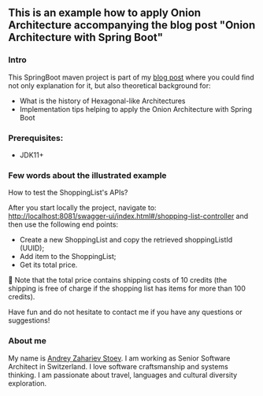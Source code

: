## This is an example how to apply Onion Architecture accompanying the blog post "Onion Architecture with Spring Boot"

### Intro
This SpringBoot maven project is part of my [blog post](https://blog.mimacom.com/onion-architecture-spring-boot/) where you could find not only explanation for it, but also theoretical background for:
- What is the history of Hexagonal-like Architectures
- Implementation tips helping to apply the Onion Architecture with Spring Boot

### Prerequisites:
- JDK11+

### Few words about the illustrated example

How to test the ShoppingList's APIs?

After you start locally the project, navigate to: [http://localhost:8081/swagger-ui/index.html#/shopping-list-controller](http://localhost:8081/swagger-ui/index.html#/shopping-list-controller) and then use the following end points:
- Create a new ShoppingList and copy the retrieved shoppingListId (UUID);
- Add item to the ShoppingList;
- Get its total price.

🔔 Note that the total price contains shipping costs of 10 credits (the shipping is free of charge if the shopping list has items for more than 100 credits).

Have fun and do not hesitate to contact me if you have any questions or suggestions!

### About me
My name is [Andrey Zahariev Stoev](https://www.linkedin.com/in/andistoev). 
I am working as Senior Software Architect in Switzerland.
I love software craftsmanship and systems thinking.
I am passionate about travel, languages and cultural diversity exploration.

